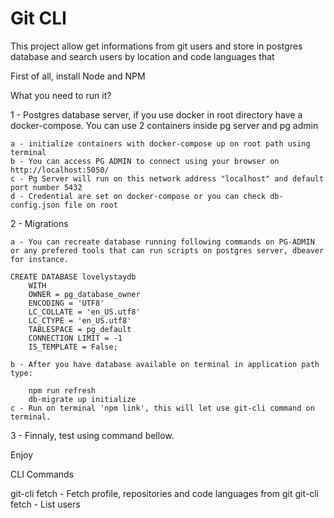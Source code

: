# Git CLI


This project allow get informations from git users and store in postgres database and search users by location and code languages that 

First of all, install Node and NPM

What you need to run it?

1 - Postgres database server, if you use docker in root directory have a docker-compose. You can use 2 containers inside pg server and pg admin

    a - initialize containers with docker-compose up on root path using terminal
    b - You can access PG ADMIN to connect using your browser on http://localhost:5050/
    c - Pg Server will run on this network address "localhost" and default port number 5432
    d - Credential are set on docker-compose or you can check db-config.json file on root


2 - Migrations


    a - You can recreate database running following commands on PG-ADMIN or any prefered tools that can run scripts on postgres server, dbeaver for instance.

    CREATE DATABASE lovelystaydb
        WITH
        OWNER = pg_database_owner
        ENCODING = 'UTF8'
        LC_COLLATE = 'en_US.utf8'
        LC_CTYPE = 'en_US.utf8'
        TABLESPACE = pg_default
        CONNECTION LIMIT = -1
        IS_TEMPLATE = False;

    b - After you have database available on terminal in application path type:
        
        npm run refresh
        db-migrate up initialize
    c - Run on terminal 'npm link', this will let use git-cli command on terminal.

3 - Finnaly, test using command bellow.

Enjoy


CLI Commands

git-cli fetch <user> - Fetch profile, repositories and code languages from git <user>
git-cli fetch <list> - List users
